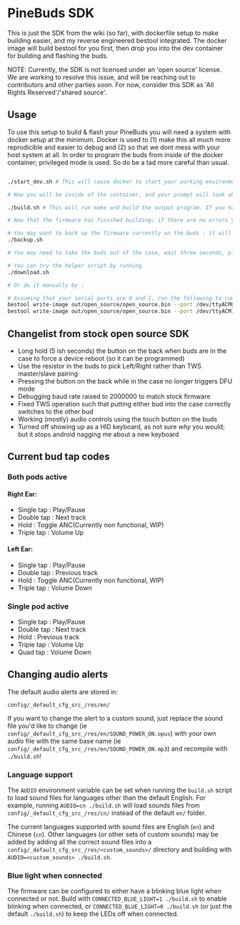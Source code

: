 # PineBuds SDK

This is just the SDK from the wiki (so far), with dockerfile setup to make building easier, and my reverse engineered bestool integrated.
The docker image will build bestool for you first, then drop you into the dev container for building and flashing the buds.

NOTE: Currently, the SDK is not licensed under an 'open source' license. We are working to resolve this issue, and will be reaching out to contributors and other parties soon. For now, consider this SDK as 'All Rights Reserved'/'shared source'.

## Usage

To use this setup to build & flash your PineBuds you will need a system with docker setup at the minimum.
Docker is used to (1) make this all much more reprodicible and easier to debug and (2) so that we dont mess with your host system at all.
In order to program the buds from inside of the docker container; privileged mode is used. So do be a tad more careful than usual.

```bash

./start_dev.sh # This will cause docker to start your working environment; this should take roughly 1-3 minutes depending on your network speed to the GCC hosting server

# Now you will be inside of the container, and your prompt will look akin to "root@ec5410d0a265:/usr/src#"

./build.sh # This will run make and build the output program. If you have weird build errors try running clean.sh or rm -rf'ing the out folder first

# Now that the firmware has finished building; if there are no errors you can load it to your buds

# You may want to back up the firmware currently on the buds - it will be deleted when the new firmware is loaded on:
./backup.sh

# You may need to take the buds out of the case, wait three seconds, place them back. This wakes them up and the programmer needs to catch this reboot.

# You can try the helper script by running
./download.sh

# Or do it manually by :

# Assuming that your serial ports are 0 and 1, run the following to commands to program each bud in series.
bestool write-image out/open_source/open_source.bin --port /dev/ttyACM0
bestool write-image out/open_source/open_source.bin --port /dev/ttyACM1
```

## Changelist from stock open source SDK

- Long hold (5 ish seconds) the button on the back when buds are in the case to force a device reboot (so it can be programmed)
- Use the resistor in the buds to pick Left/Right rather than TWS master/slave pairing
- Pressing the button on the back while in the case no longer triggers DFU mode
- Debugging baud rate raised to 2000000 to match stock firmware
- Fixed TWS operation such that putting either bud into the case correctly switches to the other bud
- Working (mostly) audio controls using the touch button on the buds
- Turned off showing up as a HID keyboard, as not sure _why_ you would; but it stops android nagging me about a new keyboard

## Current bud tap codes

### Both pods active

#### Right Ear:

- Single tap : Play/Pause
- Double tap : Next track
- Hold : Toggle ANC(Currently non functional, WIP)
- Triple tap : Volume Up

#### Left Ear:

- Single tap : Play/Pause
- Double tap : Previous track
- Hold : Toggle ANC(Currently non functional, WIP)
- Triple tap : Volume Down

### Single pod active

- Single tap : Play/Pause
- Double tap : Next track
- Hold : Previous track
- Triple tap : Volume Up
- Quad tap : Volume Down

## Changing audio alerts

The default audio alerts are stored in:

`config/_default_cfg_src_/res/en/`

If you want to change the alert to a custom sound, just replace the sound file you'd like to change
(ie `config/_default_cfg_src_/res/en/SOUND_POWER_ON.opus`) with your own audio file with the same base
name (ie `config/_default_cfg_src_/res/en/SOUND_POWER_ON.mp3`) and recompile with `./build.sh`!

### Language support

The `AUDIO` environment variable can be set when running the `build.sh` script to load sound files
for languages other than the default English. For example, running `AUDIO=cn ./build.sh` will load sounds files from
`config/_default_cfg_src_/res/cn/` instead of the default `en/` folder.

The current languages supported with sound files are English (`en`) and Chinese (`cn`). Other languages
(or other sets of custom sounds) may be added by adding all the correct sound files into a
`config/_default_cfg_src_/res/<custom_sounds>/` directory and building with `AUDIO=<custom_sounds> ./build.sh`.

### Blue light when connected

The firmware can be configured to either have a blinking blue light when connected or not.
Build with `CONNECTED_BLUE_LIGHT=1 ./build.sh` to enable blinking when connected,
or `CONNECTED_BLUE_LIGHT=0 ./build.sh` (or just the default `./build.sh`) to keep the LEDs off when connected.
